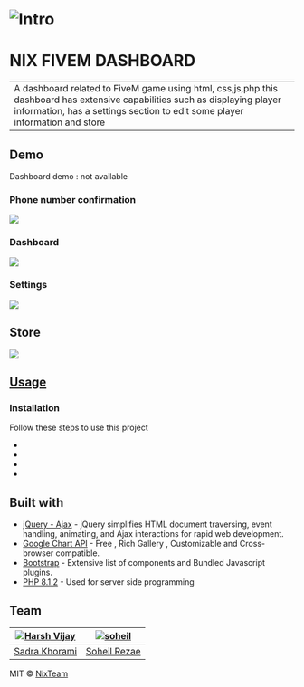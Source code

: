 # ![Intro](https://cdn.discordapp.com/attachments/793854885296603168/976163751688556574/intro.png)
# NIX FIVEM DASHBOARD
<table>
<tr>
<td>
  A dashboard related to FiveM game using html, css,js,php
  this dashboard has extensive capabilities such as displaying player information, has a settings section to edit some player information and store
</td>
</tr>
</table>


## Demo
Dashboard demo :  not available


### Phone number confirmation
![](https://cdn.discordapp.com/attachments/793854885296603168/976158570380951602/1.png)

### Dashboard
![](https://cdn.discordapp.com/attachments/793854885296603168/976158585962790972/2.png)

### Settings
![](https://cdn.discordapp.com/attachments/793854885296603168/976158603490775113/Annotation_2022-05-17_091438.png)


## Store
![](https://cdn.discordapp.com/attachments/793854885296603168/976158610788872322/Annotation_2022-05-17_091629.png)




## [Usage](https://iharsh234.github.io/WebApp/) 

### Installation
Follow these steps to use this project

- 
- 
- 
-

## Built with 

- [jQuery - Ajax](http://www.w3schools.com/jquery/jquery_ref_ajax.asp) - jQuery simplifies HTML document traversing, event handling, animating, and Ajax interactions for rapid web development.
- [Google Chart API](https://developers.google.com/chart/interactive/docs/quick_start) - Free , Rich Gallery , Customizable and Cross-browser compatible.
- [Bootstrap](http://getbootstrap.com/) - Extensive list of components and  Bundled Javascript plugins.
- [PHP 8.1.2](https://www.php.net/) - Used for server side programming

## Team

[![Harsh Vijay](https://cdn.discordapp.com/attachments/793854885296603168/976171967621251162/fox.png)](https://github.com/sadrakhorami)  | [![soheil](https://cdn.discordapp.com/attachments/793854885296603168/976171967843545108/soheil.png)](https://github.com/SoHeil-R/)
---|---
[Sadra Khorami](https://github.com/sadrakhorami) |[Soheil Rezae](https://github.com/SoHeil-R)

 
MIT © [NixTeam ](https://nixteam.ir) 

